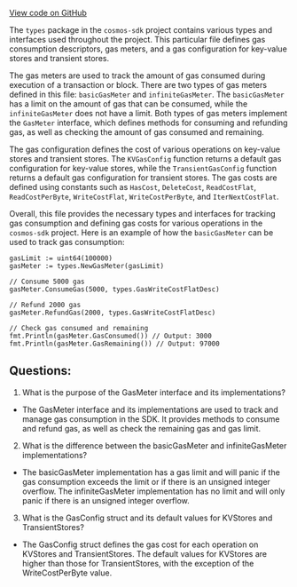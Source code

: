 [View code on GitHub](https://github.com/cosmos/cosmos-sdk/blob/main/store/types/gas.go)

The `types` package in the `cosmos-sdk` project contains various types and interfaces used throughout the project. This particular file defines gas consumption descriptors, gas meters, and a gas configuration for key-value stores and transient stores.

The gas meters are used to track the amount of gas consumed during execution of a transaction or block. There are two types of gas meters defined in this file: `basicGasMeter` and `infiniteGasMeter`. The `basicGasMeter` has a limit on the amount of gas that can be consumed, while the `infiniteGasMeter` does not have a limit. Both types of gas meters implement the `GasMeter` interface, which defines methods for consuming and refunding gas, as well as checking the amount of gas consumed and remaining.

The gas configuration defines the cost of various operations on key-value stores and transient stores. The `KVGasConfig` function returns a default gas configuration for key-value stores, while the `TransientGasConfig` function returns a default gas configuration for transient stores. The gas costs are defined using constants such as `HasCost`, `DeleteCost`, `ReadCostFlat`, `ReadCostPerByte`, `WriteCostFlat`, `WriteCostPerByte`, and `IterNextCostFlat`.

Overall, this file provides the necessary types and interfaces for tracking gas consumption and defining gas costs for various operations in the `cosmos-sdk` project. Here is an example of how the `basicGasMeter` can be used to track gas consumption:

```
gasLimit := uint64(100000)
gasMeter := types.NewGasMeter(gasLimit)

// Consume 5000 gas
gasMeter.ConsumeGas(5000, types.GasWriteCostFlatDesc)

// Refund 2000 gas
gasMeter.RefundGas(2000, types.GasWriteCostFlatDesc)

// Check gas consumed and remaining
fmt.Println(gasMeter.GasConsumed()) // Output: 3000
fmt.Println(gasMeter.GasRemaining()) // Output: 97000
```
## Questions: 
 1. What is the purpose of the GasMeter interface and its implementations?
- The GasMeter interface and its implementations are used to track and manage gas consumption in the SDK. It provides methods to consume and refund gas, as well as check the remaining gas and gas limit.

2. What is the difference between the basicGasMeter and infiniteGasMeter implementations?
- The basicGasMeter implementation has a gas limit and will panic if the gas consumption exceeds the limit or if there is an unsigned integer overflow. The infiniteGasMeter implementation has no limit and will only panic if there is an unsigned integer overflow.

3. What is the GasConfig struct and its default values for KVStores and TransientStores?
- The GasConfig struct defines the gas cost for each operation on KVStores and TransientStores. The default values for KVStores are higher than those for TransientStores, with the exception of the WriteCostPerByte value.